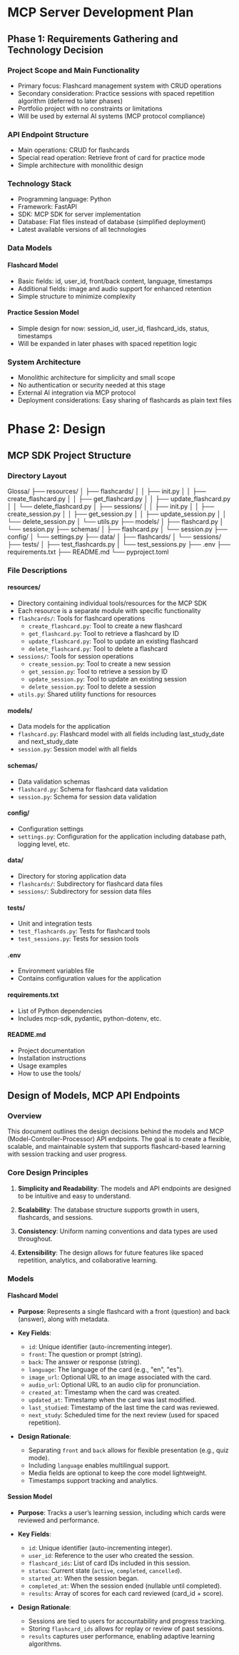 # MCP Server Development Plan

## Phase 1: Requirements Gathering and Technology Decision

### Project Scope and Main Functionality
- Primary focus: Flashcard management system with CRUD operations
- Secondary consideration: Practice sessions with spaced repetition algorithm (deferred to later phases)
- Portfolio project with no constraints or limitations
- Will be used by external AI systems (MCP protocol compliance)

### API Endpoint Structure
- Main operations: CRUD for flashcards
- Special read operation: Retrieve front of card for practice mode
- Simple architecture with monolithic design

### Technology Stack
- Programming language: Python
- Framework: FastAPI
- SDK: MCP SDK for server implementation
- Database: Flat files instead of database (simplified deployment)
- Latest available versions of all technologies

### Data Models
#### Flashcard Model
- Basic fields: id, user_id, front/back content, language, timestamps
- Additional fields: image and audio support for enhanced retention
- Simple structure to minimize complexity

#### Practice Session Model
- Simple design for now: session_id, user_id, flashcard_ids, status, timestamps
- Will be expanded in later phases with spaced repetition logic

### System Architecture
- Monolithic architecture for simplicity and small scope
- No authentication or security needed at this stage
- External AI integration via MCP protocol
- Deployment considerations: Easy sharing of flashcards as plain text files

# Phase 2: Design
## MCP SDK Project Structure

### Directory Layout
Glossa/
├── resources/
│   ├── flashcards/
│   │   ├── init.py
│   │   ├── create_flashcard.py
│   │   ├── get_flashcard.py
│   │   ├── update_flashcard.py
│   │   └── delete_flashcard.py
│   ├── sessions/
│   │   ├── init.py
│   │   ├── create_session.py
│   │   ├── get_session.py
│   │   ├── update_session.py
│   │   └── delete_session.py
│   └── utils.py
├── models/
│   ├── flashcard.py
│   └── session.py
├── schemas/
│   ├── flashcard.py
│   └── session.py
├── config/
│   └── settings.py
├── data/
│   ├── flashcards/
│   └── sessions/
├── tests/
│   ├── test_flashcards.py
│   └── test_sessions.py
├── .env
├── requirements.txt
├── README.md
└── pyproject.toml

### File Descriptions
#### resources/

- Directory containing individual tools/resources for the MCP SDK
- Each resource is a separate module with specific functionality
- `flashcards/`: Tools for flashcard operations
  - `create_flashcard.py`: Tool to create a new flashcard
  - `get_flashcard.py`: Tool to retrieve a flashcard by ID
  - `update_flashcard.py`: Tool to update an existing flashcard
  - `delete_flashcard.py`: Tool to delete a flashcard
- `sessions/`: Tools for session operations
  - `create_session.py`: Tool to create a new session
  - `get_session.py`: Tool to retrieve a session by ID
  - `update_session.py`: Tool to update an existing session
  - `delete_session.py`: Tool to delete a session
- `utils.py`: Shared utility functions for resources

#### models/

- Data models for the application
- `flashcard.py`: Flashcard model with all fields including last_study_date and next_study_date
- `session.py`: Session model with all fields

#### schemas/

- Data validation schemas
- `flashcard.py`: Schema for flashcard data validation
- `session.py`: Schema for session data validation

#### config/

- Configuration settings
- `settings.py`: Configuration for the application including database path, logging level, etc.

#### data/

- Directory for storing application data
- `flashcards/`: Subdirectory for flashcard data files
- `sessions/`: Subdirectory for session data files

#### tests/

- Unit and integration tests
- `test_flashcards.py`: Tests for flashcard tools
- `test_sessions.py`: Tests for session tools

#### .env

- Environment variables file
- Contains configuration values for the application

#### requirements.txt

- List of Python dependencies
- Includes mcp-sdk, pydantic, python-dotenv, etc.

#### README.md

- Project documentation
- Installation instructions
- Usage examples
- How to use the tools/

## Design of Models, MCP API Endpoints
### Overview

This document outlines the design decisions behind the models and MCP (Model-Controller-Processor) API
endpoints. The goal is to create a flexible, scalable,
and maintainable system that supports flashcard-based learning with session tracking and user progress.

### Core Design Principles

1. **Simplicity and Readability**: The models and API endpoints are designed to be intuitive and easy to
understand.

2. **Scalability**: The database structure supports growth in users, flashcards, and sessions.

3. **Consistency**: Uniform naming conventions and data types are used throughout.

4. **Extensibility**: The design allows for future features like spaced repetition, analytics, and
collaborative learning.

### Models
#### Flashcard Model

- **Purpose**: Represents a single flashcard with a front (question) and back (answer), along with
metadata.

- **Key Fields**:
  - `id`: Unique identifier (auto-incrementing integer).
  - `front`: The question or prompt (string).
  - `back`: The answer or response (string).
  - `language`: The language of the card (e.g., "en", "es").
  - `image_url`: Optional URL to an image associated with the card.
  - `audio_url`: Optional URL to an audio clip for pronunciation.
  - `created_at`: Timestamp when the card was created.
  - `updated_at`: Timestamp when the card was last modified.
  - `last_studied`: Timestamp of the last time the card was reviewed.
  - `next_study`: Scheduled time for the next review (used for spaced repetition).

- **Design Rationale**:
  - Separating `front` and `back` allows for flexible presentation (e.g., quiz mode).
  - Including `language` enables multilingual support.
  - Media fields are optional to keep the core model lightweight.
  - Timestamps support tracking and analytics.

#### Session Model

- **Purpose**: Tracks a user’s learning session, including which cards were reviewed and performance.

- **Key Fields**:
  - `id`: Unique identifier (auto-incrementing integer).
  - `user_id`: Reference to the user who created the session.
  - `flashcard_ids`: List of card IDs included in this session.
  - `status`: Current state (`active`, `completed`, `cancelled`).
  - `started_at`: When the session began.
  - `completed_at`: When the session ended (nullable until completed).
  - `results`: Array of scores for each card reviewed (card_id + score).

- **Design Rationale**:
  - Sessions are tied to users for accountability and progress tracking.
  - Storing `flashcard_ids` allows for replay or review of past sessions.
  - `results` captures user performance, enabling adaptive learning algorithms.